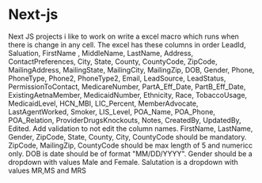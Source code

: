 # Next-js
Next JS projects i like to work on
write a excel macro which runs when there is change in any cell.
The excel has these columns in order  LeadId, Saluation, FirstName , MiddleName, LastName, Address, ContactPreferences, City, State, County, CountyCode, ZipCode, MailingAddress, MailingState, MailingCity, MailingZip, DOB, Gender, Phone, PhoneType, Phone2, PhoneType2, Email, LeadSource, LeadStatus, PermissionToContact, MedicareNumber, PartA_Eff_Date, PartB_Eff_Date, ExistingAetnaMember, MedicaidNumber, Ethnicity, Race, TobaccoUsage, MedicaidLevel, HCN_MBI, LIC_Percent, MemberAdvocate, LastAgentWorked, Smoker, LIS_Level, POA_Name, POA_Phone, POA_Relation, ProviderDrugsKnockouts, Notes, CreatedBy, UpdatedBy, Edited.
Add validation to not edit the column names.
FirstName, LastName, Gender, ZipCode, State, County, City, CountyCode should be mandatory.
ZipCode, MailingZip, CountyCode should be max length of 5 and numericc only.
DOB is date should be of format "MM/DD/YYYY".
Gender should be a dropdown with values Male and Female.
Salutation is a dropdown with values MR,MS and MRS

